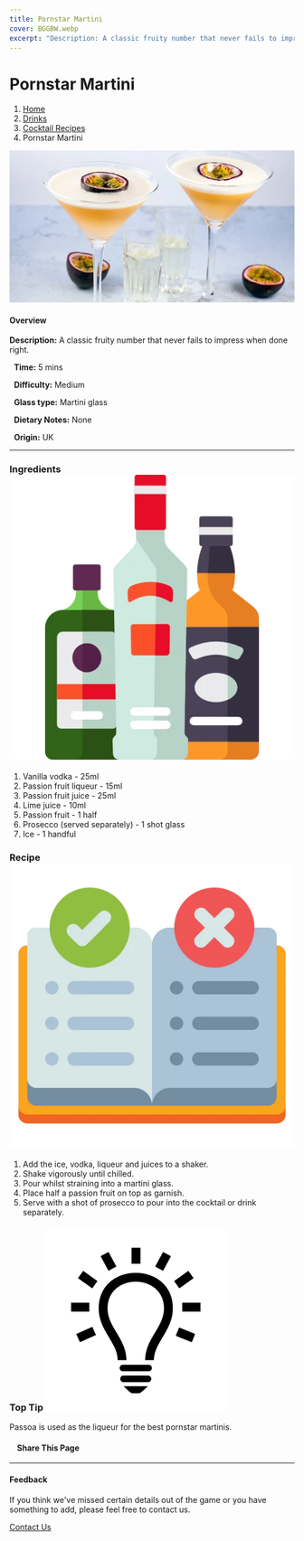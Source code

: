 ```yaml
---
title: Pornstar Martini
cover: BGGBW.webp
excerpt: "Description: A classic fruity number that never fails to impress when done right."
---
```


# Pornstar Martini

1.  [Home](/)
2.  [Drinks](drinks)
3.  [Cocktail Recipes](drinks/cocktailrecipes)
4.  Pornstar Martini

![](images/pornstar-martini.webp)

#### Overview

**Description:** A classic fruity number that never fails to impress when done right.

  **Time:** 5 mins

  **Difficulty:** Medium

  **Glass type:** Martini glass

  **Dietary Notes:** None

  **Origin:** UK

* * *

### Ingredients ![target](images/liquor.webp)

1.  Vanilla vodka - 25ml
2.  Passion fruit liqueur - 15ml
3.  Passion fruit juice - 25ml
4.  Lime juice - 10ml
5.  Passion fruit - 1 half
6.  Prosecco (served separately) - 1 shot glass
7.  Ice - 1 handful

### Recipe ![target](images/rules.webp)

1.  Add the ice, vodka, liqueur and juices to a shaker.
2.  Shake vigorously until chilled.
3.  Pour whilst straining into a martini glass.
4.  Place half a passion fruit on top as garnish.
5.  Serve with a shot of prosecco to pour into the cocktail or drink separately.

### Top Tip ![target](images/lightbulb.webp)

Passoa is used as the liqueur for the best pornstar martinis.

####     Share This Page

[](https://www.facebook.com/sharer/sharer.php?u=beergogglegames.co.uk/Drinks/CocktailRecipes/pornstar-martini)[](https://www.instagram.com/direct/new/)[](https://twitter.com/intent/tweet?url=beergogglegames.co.uk/Drinks/CocktailRecipes/pornstar-martini)

* * *

#### Feedback

If you think we've missed certain details out of the game or you have something to add, please feel free to contact us.

  
  
  
[Contact Us](contact)
